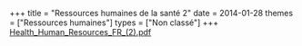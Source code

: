 +++
title = "Ressources humaines de la santé 2"
date = 2014-01-28
themes = ["Ressources humaines"]
types = ["Non classé"]
+++
[Health_Human_Resources_FR_(2).pdf](/files/Health_Human_Resources_FR_(2).pdf)
